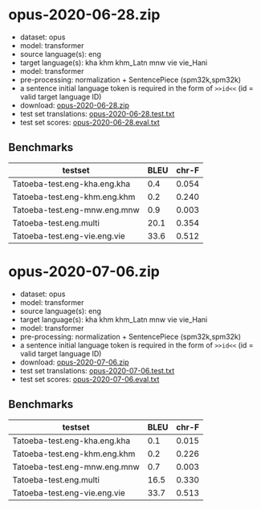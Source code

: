 # opus-2020-06-28.zip

* dataset: opus
* model: transformer
* source language(s): eng
* target language(s): kha khm khm_Latn mnw vie vie_Hani
* model: transformer
* pre-processing: normalization + SentencePiece (spm32k,spm32k)
* a sentence initial language token is required in the form of `>>id<<` (id = valid target language ID)
* download: [opus-2020-06-28.zip](https://object.pouta.csc.fi/Tatoeba-MT-models/eng-mkh/opus-2020-06-28.zip)
* test set translations: [opus-2020-06-28.test.txt](https://object.pouta.csc.fi/Tatoeba-MT-models/eng-mkh/opus-2020-06-28.test.txt)
* test set scores: [opus-2020-06-28.eval.txt](https://object.pouta.csc.fi/Tatoeba-MT-models/eng-mkh/opus-2020-06-28.eval.txt)

## Benchmarks

| testset               | BLEU  | chr-F |
|-----------------------|-------|-------|
| Tatoeba-test.eng-kha.eng.kha 	| 0.4 	| 0.054 |
| Tatoeba-test.eng-khm.eng.khm 	| 0.2 	| 0.240 |
| Tatoeba-test.eng-mnw.eng.mnw 	| 0.9 	| 0.003 |
| Tatoeba-test.eng.multi 	| 20.1 	| 0.354 |
| Tatoeba-test.eng-vie.eng.vie 	| 33.6 	| 0.512 |

# opus-2020-07-06.zip

* dataset: opus
* model: transformer
* source language(s): eng
* target language(s): kha khm khm_Latn mnw vie vie_Hani
* model: transformer
* pre-processing: normalization + SentencePiece (spm32k,spm32k)
* a sentence initial language token is required in the form of `>>id<<` (id = valid target language ID)
* download: [opus-2020-07-06.zip](https://object.pouta.csc.fi/Tatoeba-MT-models/eng-mkh/opus-2020-07-06.zip)
* test set translations: [opus-2020-07-06.test.txt](https://object.pouta.csc.fi/Tatoeba-MT-models/eng-mkh/opus-2020-07-06.test.txt)
* test set scores: [opus-2020-07-06.eval.txt](https://object.pouta.csc.fi/Tatoeba-MT-models/eng-mkh/opus-2020-07-06.eval.txt)

## Benchmarks

| testset               | BLEU  | chr-F |
|-----------------------|-------|-------|
| Tatoeba-test.eng-kha.eng.kha 	| 0.1 	| 0.015 |
| Tatoeba-test.eng-khm.eng.khm 	| 0.2 	| 0.226 |
| Tatoeba-test.eng-mnw.eng.mnw 	| 0.7 	| 0.003 |
| Tatoeba-test.eng.multi 	| 16.5 	| 0.330 |
| Tatoeba-test.eng-vie.eng.vie 	| 33.7 	| 0.513 |

